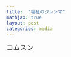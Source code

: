 ```yaml
---
title:  "福祉のジレンマ"
mathjax: true
layout: post
categories: media
---
```

<span style="font-size:large">
コムスン
